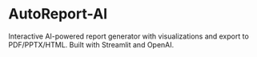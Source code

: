 # AutoReport-AI
Interactive AI-powered report generator with visualizations and export to PDF/PPTX/HTML. Built with Streamlit and OpenAI.
